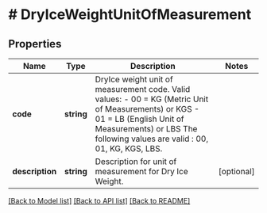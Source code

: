 # # DryIceWeightUnitOfMeasurement

## Properties

Name | Type | Description | Notes
------------ | ------------- | ------------- | -------------
**code** | **string** | DryIce weight unit of measurement code. Valid values: - 00 &#x3D; KG (Metric Unit of Measurements) or KGS - 01 &#x3D; LB (English Unit of Measurements) or LBS  The following values are valid : 00, 01, KG, KGS, LBS. |
**description** | **string** | Description for unit of measurement for Dry Ice Weight. | [optional]

[[Back to Model list]](../../README.md#models) [[Back to API list]](../../README.md#endpoints) [[Back to README]](../../README.md)
